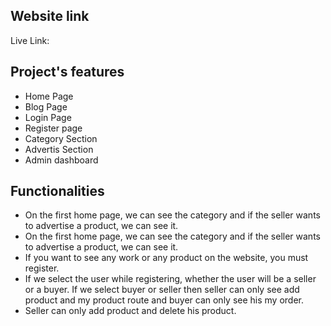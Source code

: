 ## Website link

Live Link: 



## Project's features

* Home Page
* Blog Page
* Login Page
* Register page
* Category Section
* Advertis Section
* Admin dashboard

## Functionalities

* On the first home page, we can see the category and if the seller wants to advertise a product, we can see it.
* On the first home page, we can see the category and if the seller wants to advertise a product, we can see it.
* If you want to see any work or any product on the website, you must register.
* If we select the user while registering, whether the user will be a seller or a buyer. If we select buyer or seller then seller can only see add product and my product route and buyer can only see his my order.
*  Seller can only add product and delete his product.